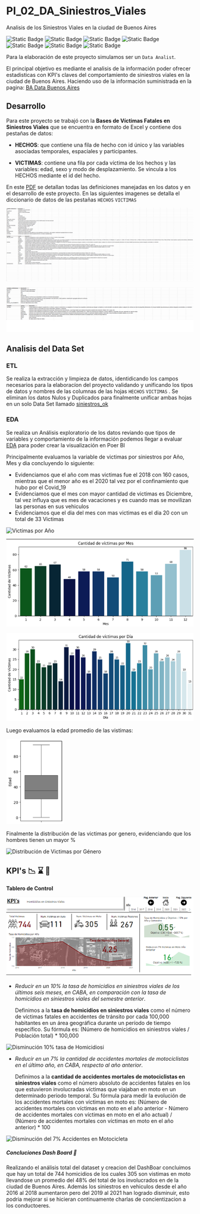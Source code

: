 # PI_02_DA_Siniestros_Viales
Analisis de los Siniestros Viales en la ciudad de Buenos Aires

![Static Badge](https://img.shields.io/badge/PowerBI-gray?style=flat&logo=powerbi)
![Static Badge](https://img.shields.io/badge/Python-gray?style=flat&logo=python)
![Static Badge](https://img.shields.io/badge/-Pandas-gray?style=flat&logo=pandas)
![Static Badge](https://img.shields.io/badge/-Matplotlib-gray?style=flat&logo=matplotlib)
![Static Badge](https://img.shields.io/badge/-Seaborn-gray?style=flat&logo=seaborn)
![Static Badge](https://img.shields.io/badge/-Jupyter_Notebook-gray?style=flat&logo=jupyter)
![Static Badge](https://img.shields.io/badge/Visual_Studio_Code-gray?style=flat&logo=visual%20studio%20code&logoColor=blue)


Para la elaboración de este proyecto simulamos ser un `Data Analist`.

El principal objetivo es mediante el analisis de la información poder ofrecer estadisticas con KPI's claves del comportamiento de siniestros viales en la ciudad de Buenos Aires. Haciendo uso de la información suministrada en la pagina: [BA Data Buenos Aires](https://data.buenosaires.gob.ar/dataset/victimas-siniestros-viales)

## Desarrollo

Para este proyecto se trabajó con la **Bases de Víctimas Fatales en Siniestros Viales** que se encuentra en formato de Excel y contiene dos pestañas de datos:

 * **HECHOS**: que contiene una fila de hecho con id único y las variables asociadas temporales, espaciales y participantes.

 * **VICTIMAS**: contiene una fila por cada víctima de los hechos y las variables: edad, sexo y modo de desplazamiento. Se vincula a los HECHOS mediante el id del hecho.
   
En este [PDF](https://drive.google.com/file/d/1ct4Y5PpQ7XkSegjyclxKNoYIyKa7GILO/view?usp=drive_link) se detallan todas las definiciones manejadas en los datos y en el desarrollo de este proyecto.
En las siguientes imagenes se detalla el diccionario de datos de las pestañas `HECHOS` `VICTIMAS`

![Diccionario HECHOS](/Image/Diccionario_Hechos.png)

![Diccionario HECHOS](/Image/Diccionario_Victimas.png)


## Analisis del Data Set

### ETL

Se realiza la extracción y limpieza de datos, identidicando los campos necesarios para la elaboracíon del proyecto validando y unificando los tipos de datos y nombres de las columnas de las hojas `HECHOS` `VICTIMAS` . Se eliminan los datos Nulos y Duplicados para finalmente unificar ambas hojas en un solo Data Set llamado [siniestros_ok](/Data/siniestros_ok.csv)

### EDA

Se realiza un Análisis exploratorio de los datos reviando que tipos de variables y comportamiento de la información podemos llegar a evaluar [EDA](/EDA.ipynb) para poder crear la visualización en Poer BI

Principalmente evaluamos la variable de victimas por siniestros por Año, Mes y dia concluyendo lo siguiente:

* Evidenciamos que el año com mas victimas fue el 2018 con 160 casos, mientras que el menor año es el 2020 tal vez por el confinamiento que hubo por el Covid_19
* Evidenciamos que el mes con mayor cantidad de victimas es Diciembre, tal vez influya que es mes de vacaciones y es cuando mas se movilizan las personas en sus vehiculos
* Evidenciamos que el dia del mes con mas victimas es el dia 20 con un total de 33 Victimas

![Victimas por Año](/Image/Cantidad_de_victimas_por_año.png)

![Victimas por Mes](/Image/Cantidad_de_victimas_por_mes.png)

![Victimas por Día](/Image/Cantidad_de_victimas_por_dia.png)

Luego evaluamos la edad promedio de las vistimas:

![Victimas por Año](/Image/Edad_promedio_victimas.png)

Finalmente la distribución de las victimas por genero, evidenciando que los hombres tienen un mayor % 

![Distribución de Victimas por Género](/Image/Distribución_de_victimas_por_genero.png)


## KPI's   :chart_with_downwards_trend:  :hourglass:  :eyes:

**Tablero de Control**

![DashBoard](/Image/DashBoard.png)

- *Reducir en un 10% la tasa de homicidios en siniestros viales de los últimos seis meses, en CABA, en comparación con la tasa de homicidios en siniestros viales del semestre anterior*.
  
  Definimos a la **tasa de homicidios en siniestros viales** como el número de víctimas fatales en accidentes de tránsito por cada 100,000 habitantes en un área geográfica durante un período de tiempo específico.
  Su fórmula es: (Número de homicidios en siniestros viales / Población total) * 100,000

 ![Disminución 10% tasa de Homicidiosi](/Image/Disminución_10_kpi.png)

  
- *Reducir en un 7% la cantidad de accidentes mortales de motociclistas en el último año, en CABA, respecto al año anterior*.
  
  Definimos a la **cantidad de accidentes mortales de motociclistas en siniestros viales** como el número absoluto de accidentes fatales en los que estuvieron involucradas víctimas que viajaban en moto en un determinado periodo temporal.
  Su fórmula para medir la evolución de los accidentes mortales con víctimas en moto es: (Número de accidentes mortales con víctimas en moto en el año anterior - Número de accidentes mortales con víctimas en moto en el año actual) / (Número de accidentes mortales con víctimas en moto en el año anterior) * 100
  
 ![Disminución del 7% Accidentes en Motocicleta](/Image/Disminución_7_kpi.png)

##### Concluciones Dash Board 🚧

Realizando el análisis total del dataset y creacion del DashBoar concluimos que hay un total de 744 homicidios de los cuales 305 son vistimas en moto llevandose un promedio del 48% del total de los involucrados en de la ciudad de Buenos Aires. Además los siniestros en vehiculos desde el año 2016 al 2018 aumentaron pero del 2019 al 2021 han logrado disminuir, esto podria mejorar si se hicieran continuamente charlas de concientizacion a los conductoeres.










